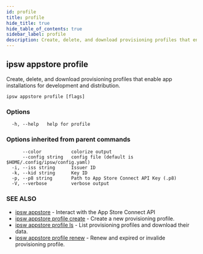 ```yaml
---
id: profile
title: profile
hide_title: true
hide_table_of_contents: true
sidebar_label: profile
description: Create, delete, and download provisioning profiles that enable app installations for development and distribution.
---
```

## ipsw appstore profile

Create, delete, and download provisioning profiles that enable app installations for development and distribution.

```
ipsw appstore profile [flags]
```

### Options

```
  -h, --help   help for profile
```

### Options inherited from parent commands

```
      --color           colorize output
      --config string   config file (default is $HOME/.config/ipsw/config.yaml)
  -i, --iss string      Issuer ID
  -k, --kid string      Key ID
  -p, --p8 string       Path to App Store Connect API Key (.p8)
  -V, --verbose         verbose output
```

### SEE ALSO

* [ipsw appstore](/docs/cli/ipsw/appstore)	 - Interact with the App Store Connect API
* [ipsw appstore profile create](/docs/cli/ipsw/appstore/profile/create)	 - Create a new provisioning profile.
* [ipsw appstore profile ls](/docs/cli/ipsw/appstore/profile/ls)	 - List provisioning profiles and download their data.
* [ipsw appstore profile renew](/docs/cli/ipsw/appstore/profile/renew)	 - Renew and expired or invalide provisioning profile.

